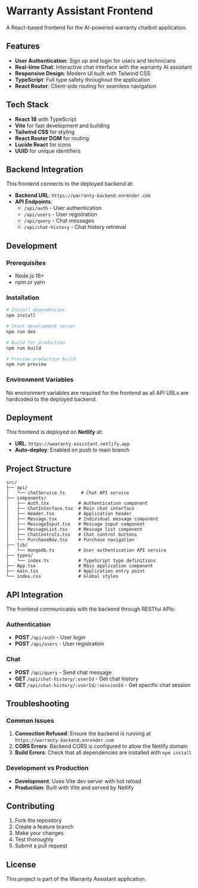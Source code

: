 # Warranty Assistant Frontend

A React-based frontend for the AI-powered warranty chatbot application.

## Features

- **User Authentication**: Sign up and login for users and technicians
- **Real-time Chat**: Interactive chat interface with the warranty AI assistant
- **Responsive Design**: Modern UI built with Tailwind CSS
- **TypeScript**: Full type safety throughout the application
- **React Router**: Client-side routing for seamless navigation

## Tech Stack

- **React 18** with TypeScript
- **Vite** for fast development and building
- **Tailwind CSS** for styling
- **React Router DOM** for routing
- **Lucide React** for icons
- **UUID** for unique identifiers

## Backend Integration

This frontend connects to the deployed backend at:
- **Backend URL**: `https://warranty-backend.onrender.com`
- **API Endpoints**:
  - `/api/auth` - User authentication
  - `/api/users` - User registration
  - `/api/query` - Chat messages
  - `/api/chat-history` - Chat history retrieval

## Development

### Prerequisites

- Node.js 16+ 
- npm or yarn

### Installation

```bash
# Install dependencies
npm install

# Start development server
npm run dev

# Build for production
npm run build

# Preview production build
npm run preview
```

### Environment Variables

No environment variables are required for the frontend as all API URLs are hardcoded to the deployed backend.

## Deployment

This frontend is deployed on **Netlify** at:
- **URL**: `https://waaranty-assistant.netlify.app`
- **Auto-deploy**: Enabled on push to main branch

## Project Structure

```
src/
├── api/
│   └── chatService.ts      # Chat API service
├── components/
│   ├── Auth.tsx           # Authentication component
│   ├── ChatInterface.tsx  # Main chat interface
│   ├── Header.tsx         # Application header
│   ├── Message.tsx        # Individual message component
│   ├── MessageInput.tsx   # Message input component
│   ├── MessageList.tsx    # Message list component
│   ├── ChatControls.tsx   # Chat control buttons
│   └── PurchaseNav.tsx    # Purchase navigation
├── lib/
│   └── mongodb.ts         # User authentication API service
├── types/
│   └── index.ts           # TypeScript type definitions
├── App.tsx                # Main application component
├── main.tsx               # Application entry point
└── index.css              # Global styles
```

## API Integration

The frontend communicates with the backend through RESTful APIs:

### Authentication
- **POST** `/api/auth` - User login
- **POST** `/api/users` - User registration

### Chat
- **POST** `/api/query` - Send chat message
- **GET** `/api/chat-history/:userId` - Get chat history
- **GET** `/api/chat-history/:userId/:sessionId` - Get specific chat session

## Troubleshooting

### Common Issues

1. **Connection Refused**: Ensure the backend is running at `https://warranty-backend.onrender.com`
2. **CORS Errors**: Backend CORS is configured to allow the Netlify domain
3. **Build Errors**: Check that all dependencies are installed with `npm install`

### Development vs Production

- **Development**: Uses Vite dev server with hot reload
- **Production**: Built with Vite and served by Netlify

## Contributing

1. Fork the repository
2. Create a feature branch
3. Make your changes
4. Test thoroughly
5. Submit a pull request

## License

This project is part of the Warranty Assistant application. 
